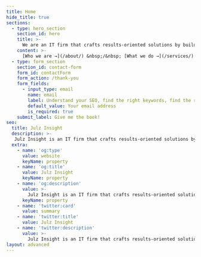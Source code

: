 ```yaml
---
title: Home
hide_title: true
sections:
  - type: hero_section
    section_id: hero
    title: >-
      We are an IT firm that crafts results-oriented solutions by building impactful products, brands, and experiences.
    content: >-
      [Who we are →](/about/) &nbsp;/&nbsp; [What we do →](/services/) &nbsp;/&nbsp; [How to reach us →](/contact/) <br><br><br><br>
  - type: form_section
    section_id: contact-form
    form_id: contactForm
    form_action: /thank-you
    form_fields:
      - input_type: email
        name: email
        label: Understand your SEO, find the right keywords, find the right tools to audit your SEO, fix your on-page SEO, imrpove your SEO and rank higher with our e-book
        default_value: Your email address
        is_required: true
    submit_label: Give me the book!
seo:
  title: Julz Insight
  description: >-
   Julz Insight is an IT firm that crafts results-oriented solutions by building innovative and impactful products, brands, and experiences.
  extra:
    - name: 'og:type'
      value: website
      keyName: property
    - name: 'og:title'
      value: Julz Insight
      keyName: property
    - name: 'og:description'
      value: >-
        Julz Insight is an IT firm that crafts results-oriented solutions by building innovative and impactful products, brands, and experiences. shape the world.
      keyName: property
    - name: 'twitter:card'
      value: summary
    - name: 'twitter:title'
      value: Julz Insight
    - name: 'twitter:description'
      value: >-
        Julz Insight is an IT firm that crafts results-oriented solutions by building innovative and impactful products, brands, and experiences. shape the world.
layout: advanced
---
```

